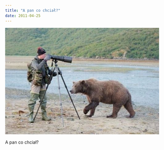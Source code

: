 ```yaml
---
title: "A pan co chciał?"
date: 2011-04-25
---
```


![2011-04-25-1gi70g4v.jpeg](/images/2011-04-25-1gi70g4v.jpeg)

A pan co chciał?